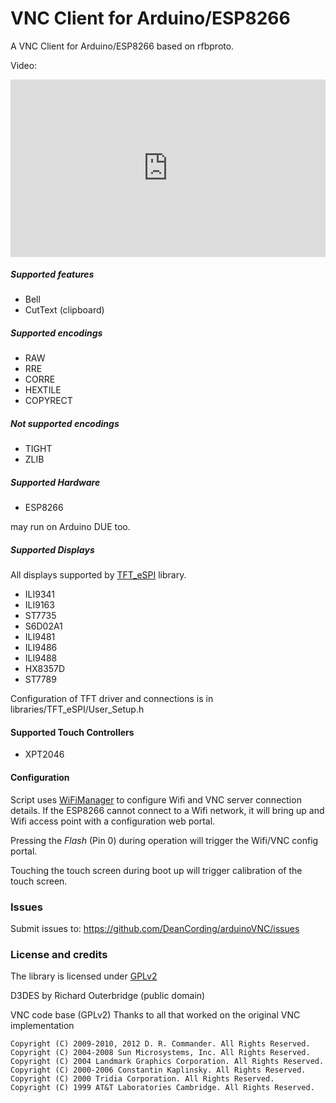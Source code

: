 VNC Client for Arduino/ESP8266
===========================================

A VNC Client for Arduino/ESP8266 based on rfbproto.

Video:

<div style="width:100%;height:0px;position:relative;padding-bottom:56.250%;"><iframe src="https://streamable.com/s/6a111/avsjds" frameborder="0" width="100%" height="100%" allowfullscreen style="width:100%;height:100%;position:absolute;left:0px;top:0px;overflow:hidden;"></iframe></div>


##### Supported features #####
 - Bell
 - CutText (clipboard)
 
##### Supported encodings #####
 - RAW
 - RRE
 - CORRE
 - HEXTILE
 - COPYRECT
  
##### Not supported encodings #####
 - TIGHT
 - ZLIB
    
##### Supported Hardware #####
 - ESP8266 
 
 may run on Arduino DUE too.

##### Supported Displays #####
All displays supported by [TFT_eSPI](https://github.com/Bodmer/TFT_eSPI) library.

 - ILI9341
 - ILI9163
 - ST7735
 - S6D02A1
 - ILI9481
 - ILI9486
 - ILI9488
 - HX8357D
 - ST7789
 
 Configuration of TFT driver and connections is in libraries/TFT_eSPI/User_Setup.h
 
#### Supported Touch Controllers #####
 - XPT2046
 
 
#### Configuration
Script uses [WiFiManager](https://github.com/tzapu/WiFiManager) to configure Wifi and VNC server connection
details.  If the ESP8266 cannot connect to a Wifi network, it will bring up and Wifi access point with a 
configuration web portal.

Pressing the _Flash_ (Pin 0) during operation will trigger the Wifi/VNC config portal.

Touching the touch screen during boot up will trigger calibration of the touch screen.

 
 
### Issues ###
Submit issues to: https://github.com/DeanCording/arduinoVNC/issues

### License and credits ###

The library is licensed under [GPLv2](https://github.com/DeanCording/arduinoVNC/blob/master/LICENSE)

D3DES by Richard Outerbridge (public domain)

VNC code base (GPLv2)
Thanks to all that worked on the original VNC implementation
```
Copyright (C) 2009-2010, 2012 D. R. Commander. All Rights Reserved.
Copyright (C) 2004-2008 Sun Microsystems, Inc. All Rights Reserved.
Copyright (C) 2004 Landmark Graphics Corporation. All Rights Reserved.
Copyright (C) 2000-2006 Constantin Kaplinsky. All Rights Reserved.
Copyright (C) 2000 Tridia Corporation. All Rights Reserved.
Copyright (C) 1999 AT&T Laboratories Cambridge. All Rights Reserved.
```


